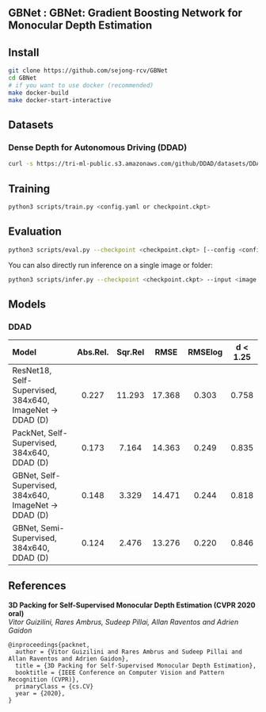 ## GBNet : GBNet: Gradient Boosting Network for Monocular Depth Estimation
## Install

```bash
git clone https://github.com/sejong-rcv/GBNet
cd GBNet
# if you want to use docker (recommended)
make docker-build
make docker-start-interactive
```


## Datasets

### Dense Depth for Autonomous Driving (DDAD)


```bash
curl -s https://tri-ml-public.s3.amazonaws.com/github/DDAD/datasets/DDAD.tar | tar -xv -C /data/datasets/
```
## Training

```bash
python3 scripts/train.py <config.yaml or checkpoint.ckpt>
```


## Evaluation


```bash
python3 scripts/eval.py --checkpoint <checkpoint.ckpt> [--config <config.yaml>]
```

You can also directly run inference on a single image or folder:

```bash
python3 scripts/infer.py --checkpoint <checkpoint.ckpt> --input <image or folder> --output <image or folder> [--image_shape <input shape (h,w)>]
```

## Models

### DDAD

| Model | Abs.Rel. | Sqr.Rel | RMSE | RMSElog | d < 1.25 |
| :--- | :---: | :---: | :---: |  :---: |  :---: |
| ResNet18, Self-Supervised, 384x640, ImageNet &rightarrow; DDAD (D) | 0.227 | 11.293 | 17.368 | 0.303 | 0.758 |
| PackNet,  Self-Supervised, 384x640, DDAD (D) | 0.173 | 7.164 | 14.363 | 0.249 | 0.835 |
| GBNet, Self-Supervised, 384x640, ImageNet &rightarrow; DDAD (D) | 0.148 | 3.329 | 14.471 | 0.244 | 0.818 |
| GBNet,  Semi-Supervised, 384x640, DDAD (D) | 0.124 | 2.476 | 13.276 | 0.220 | 0.846 |

## References

<a id="cvpr-packnet"> </a>
**3D Packing for Self-Supervised Monocular Depth Estimation (CVPR 2020 oral)** \
*Vitor Guizilini, Rares Ambrus, Sudeep Pillai, Allan Raventos and Adrien Gaidon*
```
@inproceedings{packnet,
  author = {Vitor Guizilini and Rares Ambrus and Sudeep Pillai and Allan Raventos and Adrien Gaidon},
  title = {3D Packing for Self-Supervised Monocular Depth Estimation},
  booktitle = {IEEE Conference on Computer Vision and Pattern Recognition (CVPR)},
  primaryClass = {cs.CV}
  year = {2020},
}
```
